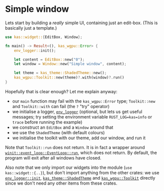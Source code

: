 # Simple window

Lets start by building a *really* simple UI, containing just an edit-box.
(This is basically just a template.)

```rust
use kas::widget::{EditBox, Window};

fn main() -> Result<(), kas_wgpu::Error> {
    env_logger::init();

    let content = EditBox::new("0");
    let window = Window::new("Simple window", content);

    let theme = kas_theme::ShadedTheme::new();
    kas_wgpu::Toolkit::new(theme)?.with(window)?.run()
}
```

Hopefully that is clear enough? Let me explain anyway:

-   our `main` function may fail with the `kas_wgpu::Error` type; `Toolkit::new`
    and `Toolkit::with` can fail (the `?` "try" operator)
-   we initialise a logger, [`env_logger`] (optional,
    but lets us get useful messages; try setting the environment variable
    `RUST_LOG=kas=info` or `trace` before running the example)
-   we construct an `EditBox` and a `Window` around that
-   we use the `ShadedTheme` (with default colours)
-   we initialise the toolkit with our theme, add our window, and run it

Note that `Toolkit::run` does not return. It is in fact a wrapper around
[`winit::event_loop::EventLoop::run`], which does not return.
By default, the program will exit after all windows have closed.

Also note that we only import our widgets into the module (`use kas::widget::{..}`),
but don't import anything from the other crates: we use [`env_logger::init`],
[`kas_theme::ShadedTheme`] and [`kas_wgpu::Toolkit`] directly since we don't need
any other items from these crates.


[`env_logger`]: https://docs.rs/env_logger
[`winit::event_loop::EventLoop::run`]: https://docs.rs/winit/0.24.0/winit/event_loop/struct.EventLoop.html#method.run
[`env_logger::init`]: https://docs.rs/env_logger/0.8.2/env_logger/fn.init.html
[`kas_theme::ShadedTheme`]: https://docs.rs/kas-theme/0.6.0/kas_theme/struct.ShadedTheme.html
[`kas_wgpu::Toolkit`]: https://docs.rs/kas-wgpu/0.6.0/kas_wgpu/struct.Toolkit.html
